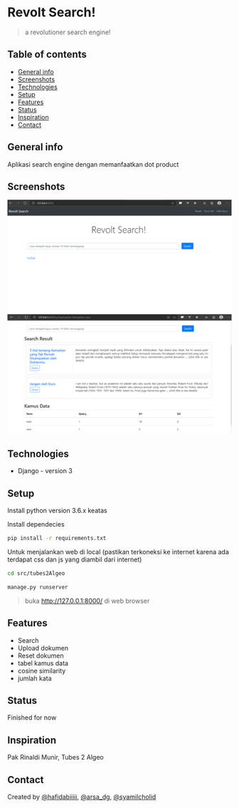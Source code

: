 # Revolt Search!
> a revolutioner search engine!

## Table of contents
* [General info](#general-info)
* [Screenshots](#screenshots)
* [Technologies](#technologies)
* [Setup](#setup)
* [Features](#features)
* [Status](#status)
* [Inspiration](#inspiration)
* [Contact](#contact)

## General info
Aplikasi search engine dengan memanfaatkan dot product

## Screenshots
![Example screenshot](./src/tubes2Algeo/static/img/home.png)
![Example screenshot2](./src/tubes2Algeo/static/img/hasil-search.png)

## Technologies
* Django - version 3

## Setup
Install python version 3.6.x keatas

Install dependecies
```bash
pip install -r requirements.txt
```

Untuk menjalankan web di local (pastikan terkoneksi ke internet karena ada terdapat css dan js yang diambil dari internet)
``` bash
cd src/tubes2Algeo
```
``` bash
manage.py runserver
```
> buka http://127.0.0.1:8000/ di web browser

## Features
* Search
* Upload dokumen
* Reset dokumen
* tabel kamus data
* cosine similarity
* jumlah kata

## Status
Finished for now

## Inspiration
Pak Rinaldi Munir, Tubes 2 Algeo

## Contact
Created by [@hafidabiiiii](https://www.instagram.com/hafidabiiiii/), [@arsa_dg](https://www.instagram.com/arsa_dg/), [@syamilcholid](https://www.instagram.com/syamilcholid/)
